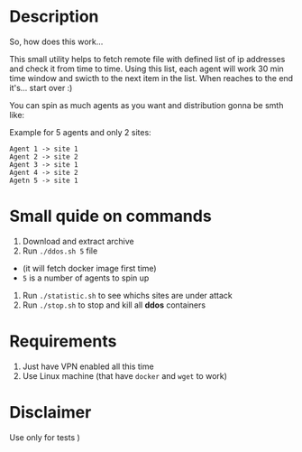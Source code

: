 # Description
So, how does this work...

This small utility helps to fetch remote file with defined list of ip addresses and check it from time to time. Using this list, each agent will work 30 min time window and swicth to the next item in the list. When reaches to the end it's... start over :)

You can spin as much agents as you want and distribution gonna be smth like:

Example for 5 agents and only 2 sites:
```
Agent 1 -> site 1
Agent 2 -> site 2
Agent 3 -> site 1
Agent 4 -> site 2
Agetn 5 -> site 1
```

# Small quide on commands

1. Download and extract archive
1. Run `./ddos.sh 5` file 
  - (it will fetch docker image first time)
  - `5` is a number of agents to spin up
1. Run `./statistic.sh` to see whichs sites are under attack
1. Run `./stop.sh` to stop and kill all **ddos** containers

# Requirements

1. Just have VPN enabled all this time
2. Use Linux machine (that have `docker` and `wget` to work)

# Disclaimer

Use only for tests )
